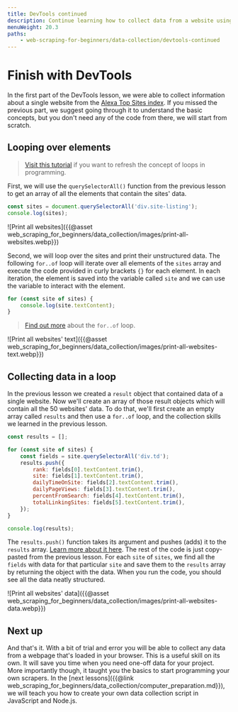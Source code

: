 ```yaml
---
title: DevTools continued
description: Continue learning how to collect data from a website using browser DevTools, CSS selectors and JavaScript.
menuWeight: 20.3
paths:
    - web-scraping-for-beginners/data-collection/devtools-continued
---
```


# [](#finish-devtools) Finish with DevTools

In the first part of the DevTools lesson, we were able to collect information about a single website from the <a href="https://www.alexa.com/topsites" target="_blank">Alexa Top Sites index</a>. If you missed the previous part, we suggest going through it to understand the basic concepts, but you don't need any of the code from there, we will start from scratch.

## [](#looping) Looping over elements

> <a href="https://developer.mozilla.org/en-US/docs/Web/JavaScript/Guide/Loops_and_iteration" target="_blank">Visit this tutorial</a> if you want to refresh the concept of loops in programming.

First, we will use the `querySelectorAll()` function from the previous lesson to get an array of all the elements that contain the sites' data.

```js
const sites = document.querySelectorAll('div.site-listing');
console.log(sites);
```

![Print all websites]({{@asset web_scraping_for_beginners/data_collection/images/print-all-websites.webp}})

Second, we will loop over the sites and print their unstructured data. The following `for..of` loop will iterate over all elements of the `sites` array and execute the code provided in curly brackets `{}` for each element. In each iteration, the element is saved into the variable called `site` and we can use the variable to interact with the element.

```js
for (const site of sites) {
    console.log(site.textContent);
}
```

> <a href="https://developer.mozilla.org/en-US/docs/Web/JavaScript/Reference/Statements/for...of" target="_blank">Find out more</a> about the `for..of` loop.

![Print all websites' text]({{@asset web_scraping_for_beginners/data_collection/images/print-all-websites-text.webp}})

## [](#collecting-data) Collecting data in a loop

In the previous lesson we created a `result` object that contained data of a single website. Now we'll create an array of those result objects which will contain all the 50 websites' data. To do that, we'll first create an empty array called `results` and then use a `for..of` loop, and the collection skills we learned in the previous lesson.

```js
const results = [];

for (const site of sites) {
    const fields = site.querySelectorAll('div.td');
    results.push({
        rank: fields[0].textContent.trim(),
        site: fields[1].textContent.trim(),
        dailyTimeOnSite: fields[2].textContent.trim(),
        dailyPageViews: fields[3].textContent.trim(),
        percentFromSearch: fields[4].textContent.trim(),
        totalLinkingSites: fields[5].textContent.trim(),
    });
}

console.log(results);
```

The `results.push()` function takes its argument and pushes (adds) it to the `results` array. <a href="https://developer.mozilla.org/en-US/docs/Web/JavaScript/Reference/Global_Objects/Array/push" target="_blank">Learn more about it here</a>. The rest of the code is just copy-pasted from the previous lesson. For each `site` of `sites`, we find all the `fields` with data for that particular `site` and save them to the `results` array by returning the object with the data. When you run the code, you should see all the data neatly structured.

![Print all websites' data]({{@asset web_scraping_for_beginners/data_collection/images/print-all-websites-data.webp}})

## [](#next) Next up

And that's it. With a bit of trial and error you will be able to collect any data from a webpage that's loaded in your browser. This is a useful skill on its own. It will save you time when you need one-off data for your project. More importantly though, it taught you the basics to start programming your own scrapers. In the [next lessons]({{@link web_scraping_for_beginners/data_collection/computer_preparation.md}}), we will teach you how to create your own data collection script in JavaScript and Node.js.
